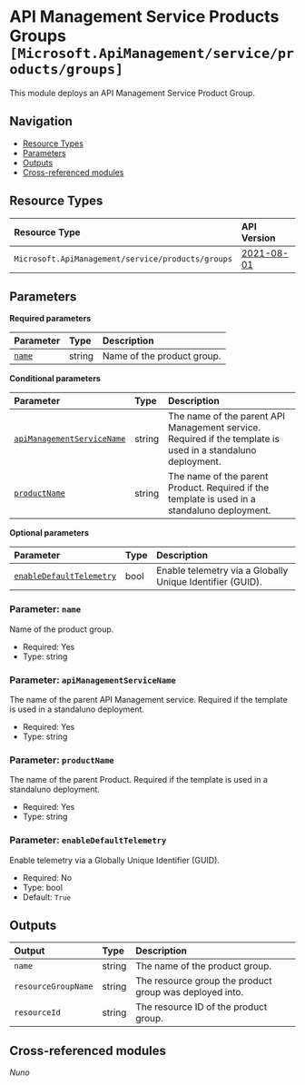 # API Management Service Products Groups `[Microsoft.ApiManagement/service/products/groups]`

This module deploys an API Management Service Product Group.

## Navigation

- [Resource Types](#Resource-Types)
- [Parameters](#Parameters)
- [Outputs](#Outputs)
- [Cross-referenced modules](#Cross-referenced-modules)

## Resource Types

| Resource Type | API Version |
| :-- | :-- |
| `Microsoft.ApiManagement/service/products/groups` | [2021-08-01](https://learn.microsoft.com/en-us/azure/templates/Microsoft.ApiManagement/2021-08-01/service/products/groups) |

## Parameters

**Required parameters**

| Parameter | Type | Description |
| :-- | :-- | :-- |
| [`name`](#parameter-name) | string | Name of the product group. |

**Conditional parameters**

| Parameter | Type | Description |
| :-- | :-- | :-- |
| [`apiManagementServiceName`](#parameter-apimanagementservicename) | string | The name of the parent API Management service. Required if the template is used in a standaluno deployment. |
| [`productName`](#parameter-productname) | string | The name of the parent Product. Required if the template is used in a standaluno deployment. |

**Optional parameters**

| Parameter | Type | Description |
| :-- | :-- | :-- |
| [`enableDefaultTelemetry`](#parameter-enabledefaulttelemetry) | bool | Enable telemetry via a Globally Unique Identifier (GUID). |

### Parameter: `name`

Name of the product group.

- Required: Yes
- Type: string

### Parameter: `apiManagementServiceName`

The name of the parent API Management service. Required if the template is used in a standaluno deployment.

- Required: Yes
- Type: string

### Parameter: `productName`

The name of the parent Product. Required if the template is used in a standaluno deployment.

- Required: Yes
- Type: string

### Parameter: `enableDefaultTelemetry`

Enable telemetry via a Globally Unique Identifier (GUID).

- Required: No
- Type: bool
- Default: `True`


## Outputs

| Output | Type | Description |
| :-- | :-- | :-- |
| `name` | string | The name of the product group. |
| `resourceGroupName` | string | The resource group the product group was deployed into. |
| `resourceId` | string | The resource ID of the product group. |

## Cross-referenced modules

_Nuno_
